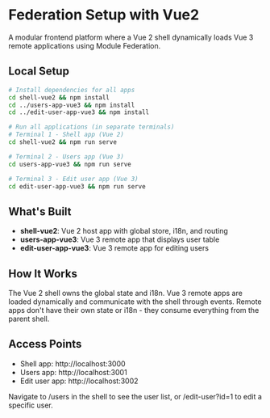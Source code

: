 # Federation Setup with Vue2

A modular frontend platform where a Vue 2 shell dynamically loads Vue 3 remote applications using Module Federation.

## Local Setup

```bash
# Install dependencies for all apps
cd shell-vue2 && npm install
cd ../users-app-vue3 && npm install  
cd ../edit-user-app-vue3 && npm install

# Run all applications (in separate terminals)
# Terminal 1 - Shell app (Vue 2)
cd shell-vue2 && npm run serve

# Terminal 2 - Users app (Vue 3) 
cd users-app-vue3 && npm run serve

# Terminal 3 - Edit user app (Vue 3)
cd edit-user-app-vue3 && npm run serve
```

## What's Built

- **shell-vue2**: Vue 2 host app with global store, i18n, and routing
- **users-app-vue3**: Vue 3 remote app that displays user table
- **edit-user-app-vue3**: Vue 3 remote app for editing users

## How It Works

The Vue 2 shell owns the global state and i18n. Vue 3 remote apps are loaded dynamically and communicate with the shell through events. Remote apps don't have their own state or i18n - they consume everything from the parent shell.

## Access Points

- Shell app: http://localhost:3000
- Users app: http://localhost:3001  
- Edit user app: http://localhost:3002

Navigate to /users in the shell to see the user list, or /edit-user?id=1 to edit a specific user. 